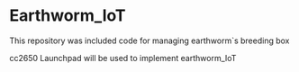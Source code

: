 # Earthworm_IoT

This repository was included code for managing earthworm`s breeding box

cc2650 Launchpad will be used to implement earthworm_IoT
